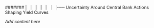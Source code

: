 ####### |   |   |   |   |   |   ├── Uncertainty Around Central Bank Actions Shaping Yield Curves

*Add content here*